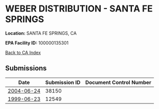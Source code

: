 # WEBER DISTRIBUTION - SANTA FE SPRINGS

**Location:** SANTA FE SPRINGS, CA

**EPA Facility ID:** 100000135301

[Back to CA Index](../../index.md)

## Submissions

| Date | Submission ID | Document Control Number |
|------|--------------|-------------------------|
| [2004-06-24](submissions/38150.md) | 38150 |  |
| [1999-06-23](submissions/12549.md) | 12549 |  |
